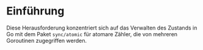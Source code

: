 # Einführung

Diese Herausforderung konzentriert sich auf das Verwalten des Zustands in Go mit dem Paket `sync/atomic` für atomare Zähler, die von mehreren Goroutinen zugegriffen werden.
